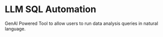# LLM SQL Automation
GenAI Powered Tool to allow users to run data analysis queries in natural language.
